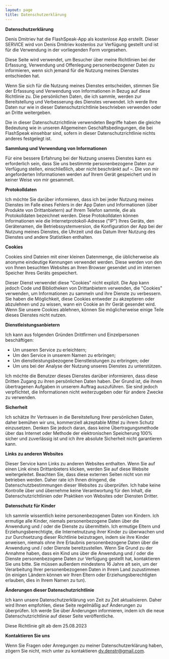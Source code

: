 ```yaml
---
layout: page
title: Datenschutzerklärung
---
```


**Datenschutzerklärung**

Denis Dmitriev hat die FlashSpeak-App als kostenlose App erstellt. Dieser SERVICE wird von Denis Dmitriev kostenlos zur Verfügung gestellt und ist für die Verwendung in der vorliegenden Form vorgesehen.

Diese Seite wird verwendet, um Besucher über meine Richtlinien bei der Erfassung, Verwendung und Offenlegung personenbezogener Daten zu informieren, wenn sich jemand für die Nutzung meines Dienstes entschieden hat.

Wenn Sie sich für die Nutzung meines Dienstes entscheiden, stimmen Sie der Erfassung und Verwendung von Informationen in Bezug auf diese Richtlinie zu. Die persönlichen Daten, die ich sammle, werden zur Bereitstellung und Verbesserung des Dienstes verwendet. Ich werde Ihre Daten nur wie in dieser Datenschutzrichtlinie beschrieben verwenden oder an Dritte weitergeben.

Die in dieser Datenschutzrichtlinie verwendeten Begriffe haben die gleiche Bedeutung wie in unseren Allgemeinen Geschäftsbedingungen, die bei FlashSpeak einsehbar sind, sofern in dieser Datenschutzrichtlinie nichts anderes festgelegt ist.

**Sammlung und Verwendung von Informationen**

Für eine bessere Erfahrung bei der Nutzung unseres Dienstes kann es erforderlich sein, dass Sie uns bestimmte personenbezogene Daten zur Verfügung stellen, einschließlich, aber nicht beschränkt auf –. Die von mir angeforderten Informationen werden auf Ihrem Gerät gespeichert und in keiner Weise von mir gesammelt.

**Protokolldaten**

Ich möchte Sie darüber informieren, dass ich bei jeder Nutzung meines Dienstes im Falle eines Fehlers in der App Daten und Informationen (über Produkte von Drittanbietern) auf Ihrem Telefon sammle, die als Protokolldaten bezeichnet werden. Diese Protokolldaten können Informationen wie die Internetprotokoll-Adresse ("IP") Ihres Geräts, den Gerätenamen, die Betriebssystemversion, die Konfiguration der App bei der Nutzung meines Dienstes, die Uhrzeit und das Datum Ihrer Nutzung des Dienstes und andere Statistiken enthalten.

**Cookies**

Cookies sind Dateien mit einer kleinen Datenmenge, die üblicherweise als anonyme eindeutige Kennungen verwendet werden. Diese werden von den von Ihnen besuchten Websites an Ihren Browser gesendet und im internen Speicher Ihres Geräts gespeichert.

Dieser Dienst verwendet diese "Cookies" nicht explizit. Die App kann jedoch Code und Bibliotheken von Drittanbietern verwenden, die "Cookies" verwenden, um Informationen zu sammeln und ihre Dienste zu verbessern. Sie haben die Möglichkeit, diese Cookies entweder zu akzeptieren oder abzulehnen und zu wissen, wann ein Cookie an Ihr Gerät gesendet wird. Wenn Sie unsere Cookies ablehnen, können Sie möglicherweise einige Teile dieses Dienstes nicht nutzen.

**Dienstleistungsanbietern**

Ich kann aus folgenden Gründen Drittfirmen und Einzelpersonen beschäftigen:

* Um unseren Service zu erleichtern;
* Um den Service in unserem Namen zu erbringen;
* Um dienstleistungsbezogene Dienstleistungen zu erbringen; oder
* Um uns bei der Analyse der Nutzung unseres Dienstes zu unterstützen.

Ich möchte die Benutzer dieses Dienstes darüber informieren, dass diese Dritten Zugang zu ihren persönlichen Daten haben. Der Grund ist, die ihnen übertragenen Aufgaben in unserem Auftrag auszuführen. Sie sind jedoch verpflichtet, die Informationen nicht weiterzugeben oder für andere Zwecke zu verwenden.

**Sicherheit**

Ich schätze Ihr Vertrauen in die Bereitstellung Ihrer persönlichen Daten, daher bemühen wir uns, kommerziell akzeptable Mittel zu ihrem Schutz einzusetzen. Denken Sie jedoch daran, dass keine Übertragungsmethode über das Internet oder Methode der elektronischen Speicherung 100% sicher und zuverlässig ist und ich ihre absolute Sicherheit nicht garantieren kann.

**Links zu anderen Websites**

Dieser Service kann Links zu anderen Websites enthalten. Wenn Sie auf einen Link eines Drittanbieters klicken, werden Sie auf diese Website weitergeleitet. Beachten Sie, dass diese externen Seiten nicht von mir betrieben werden. Daher rate ich Ihnen dringend, die Datenschutzbestimmungen dieser Websites zu überprüfen. Ich habe keine Kontrolle über und übernehme keine Verantwortung für den Inhalt, die Datenschutzrichtlinien oder Praktiken von Websites oder Diensten Dritter.

**Datenschutz für Kinder**

Ich sammle wissentlich keine personenbezogenen Daten von Kindern. Ich ermutige alle Kinder, niemals personenbezogene Daten über die Anwendung und / oder die Dienste zu übermitteln. Ich ermutige Eltern und Erziehungsberechtigte, die Internetnutzung ihrer Kinder zu überwachen und zur Durchsetzung dieser Richtlinie beizutragen, indem sie ihre Kinder anweisen, niemals ohne ihre Erlaubnis personenbezogene Daten über die Anwendung und / oder Dienste bereitzustellen. Wenn Sie Grund zu der Annahme haben, dass ein Kind uns über die Anwendung und / oder die Dienste personenbezogene Daten zur Verfügung gestellt hat, kontaktieren Sie uns bitte. Sie müssen außerdem mindestens 16 Jahre alt sein, um der Verarbeitung Ihrer personenbezogenen Daten in Ihrem Land zuzustimmen (in einigen Ländern können wir Ihren Eltern oder Erziehungsberechtigten erlauben, dies in Ihrem Namen zu tun).

**Änderungen dieser Datenschutzrichtlinie**

Ich kann unsere Datenschutzerklärung von Zeit zu Zeit aktualisieren. Daher wird Ihnen empfohlen, diese Seite regelmäßig auf Änderungen zu überprüfen. Ich werde Sie über Änderungen informieren, indem ich die neue Datenschutzrichtlinie auf dieser Seite veröffentliche.

Diese Richtlinie gilt ab dem 25.08.2023

**Kontaktieren Sie uns**

Wenn Sie Fragen oder Anregungen zu meiner Datenschutzerklärung haben, zögern Sie nicht, mich unter zu kontaktieren dv.denstr@gmail.com.